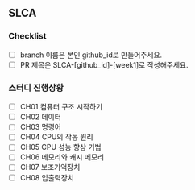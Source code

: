 ## SLCA

<!-- 한 줄 소감/평가 or 생략 -->

### Checklist

- [ ] branch 이름은 본인 github_id로 만들어주세요.
- [ ] PR 제목은 SLCA-[github_id]-[week1]로 작성해주세요.

### 스터디 진행상황

<!-- 이번 주 함께 공부한 곳에 check[x] 해주세요 -->
<!-- 이전에 함께 공부한 곳은 ~~text~~ 로 지워주세요 -->

- [ ] CH01 컴퓨터 구조 시작하기
- [ ] CH02 데이터
- [ ] CH03 명령어
- [ ] CH04 CPU의 작동 원리
- [ ] CH05 CPU 성능 향상 기법
- [ ] CH06 메모리와 캐시 메모리
- [ ] CH07 보조기억장치
- [ ] CH08 입출력장치

<!--
## 스터디 기록 방법
1. main > [github_id] 으로 branch를 생성합니다.
2. [github_id] 이름의 자신의 폴더를 만들고 해당 주차의 스터디 내용을 week[1~8] 폴더에 md 로 작성한 뒤 commit 합니다.
3. main 으로 PR를 올립니다.
-->
